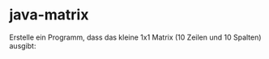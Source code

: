 # java-matrix
Erstelle ein Programm, dass das kleine 1x1 Matrix (10 Zeilen und 10 Spalten) ausgibt: 
